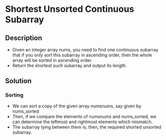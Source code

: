 # Shortest Unsorted Continuous Subarray

## Description

* Given an integer array nums, you need to find one continuous subarray that if you only sort this subarray in ascending order, then the whole array will be sorted in ascending order.
* Return the shortest such subarray and output its length.

## Solution

### Sorting

* We can sort a copy of the given array numsnums, say given by nums_sorted
* Then, if we compare the elements of numsnums and nums_sorted, we can determine the leftmost and rightmost elements which mismatch. 
* The subarray lying between them is, then, the required shorted unsorted subarray.
